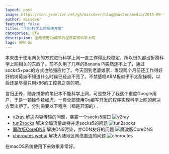 ```yaml
---
layout: post
image: https://cdn.jsdelivr.net/gh/missdeer/blog@master/media/2019-09-13/v2ray.png
author: missdeer
featured: false
title: "全Go科学上网解决方案"
categories: gfw
description: 全部使用Go编写的程序实现科学上网
tags: GFW Go
---
```


本来由于使用网关的方式进行科学上网一直工作得比较稳定，所以很久都没折腾科学上网相关的东西了。前不久用了几年的Banana Pi突然连不上了，通过socks5+pac的方式也勉强应付了。今天回到老婆娘家，发现两个月前还工作得好好的树莓派不知道什么时候已经点不亮了。不禁感叹ARM板似乎不太耐操啊，以后还是尽量只用x86的工控机之类的吧。

言归正传，随身携带的笔记本不能科学上网，可是憋坏了我这个重度Google用户，于是一顿操作猛如虎，一套全部使用Go编写开发的程序实现科学上网的解决方案出炉了。分别需要以下程序（都是开源的）：

- [v2ray](https://github.com/v2ray/v2ray-core) 解决内容传输的问题，暴露一个socks5端口
![v2ray](https://cdn.jsdelivr.net/gh/missdeer/blog@master/media/2019-09-13/v2ray.png)
- [tun2socks](https://github.com/eycorsican/go-tun2socks) 解决全局流量劫持并走socks5的问题
![tun2socks](https://cdn.jsdelivr.net/gh/missdeer/blog@master/media/2019-09-13/tun2socks.png)
- [魔改版CoreDNS](https://ci.appveyor.com/project/missdeer/coredns-custom-build) 解决DNS污染，并CDN友好的问题
![魔改版CoreDNS](https://cdn.jsdelivr.net/gh/missdeer/blog@master/media/2019-09-13/coredns.png)
- [chnroutes webui](https://github.com/missdeer/chnroutes-webui) 解决大陆地区网络直连的问题
![chnroutes](https://cdn.jsdelivr.net/gh/missdeer/blog@master/media/2019-09-13/chnroutes.png)

在macOS系统使用下来效果非常好。
